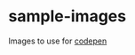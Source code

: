 # sample-images

Images to use for <a href="https://codepen.io/hisamikurita/pen/LYLrKyL" target="_blank">codepen</a>
